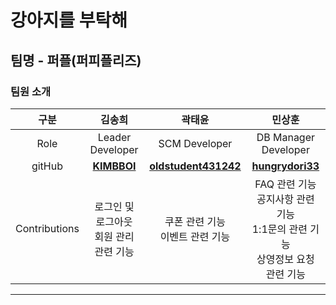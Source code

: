 # 강아지를 부탁해

## 팀명 - 퍼플(퍼피플리즈)


### 팀원 소개

<table style="width: 100%;">
    <thead>
        <tr>
            <th style="text-align: center; width: 5%;" >구분</th>
            <th style="text-align: center">김송희</th>
            <th style="text-align: center;">곽태윤</th>
            <th style="text-align: center">민상훈</th>
        </tr>
    </thead>
    <tbody>
        <tr>
            <td style="text-align: center"><span>Role</span></td>
            <td style="text-align: center"><span>Leader Developer</span></td>
            <td style="text-align: center"><span>SCM Developer</span></td>
            <td style="text-align: center"><span>DB Manager Developer</span></td>
        </tr>
        <tr>
            <td style="text-align: center"><span>gitHub</span></td>
            <td style="text-align: center"><a href="https://github.com/KIMBBOI"><strong>KIMBBOI</strong></a></td>
            <td style="text-align: center"><a href="https://github.com/oldstudent431242"><strong>oldstudent431242</strong></a></td>
            <td style="text-align: center"><a href="https://github.com/hungrydori33"><strong>hungrydori33</strong></a></td>
        </tr>
        <tr>
            <td style="text-align: center"><span>Contributions</span></td>
            <td style="text-align: center">
                <span>로그인 및 로그아웃</span><br>
                <span>회원 관리 관련 기능</span><br>
            </td>
            <td style="text-align: center">
                <span>쿠폰 관련 기능</span><br>
                <span>이벤트 관련 기능</span><br>
            </td>
            <td style="text-align: center">
                <span>FAQ 관련 기능</span><br>
                <span>공지사항 관련 기능</span><br>
                <span>1:1문의 관련 기능</span><br>
                <span>상영정보 요청 관련 기능</span><br>
            </td>
        </tr>
    </tbody>
</table>

<hr>

<br><br>
<br><br>
